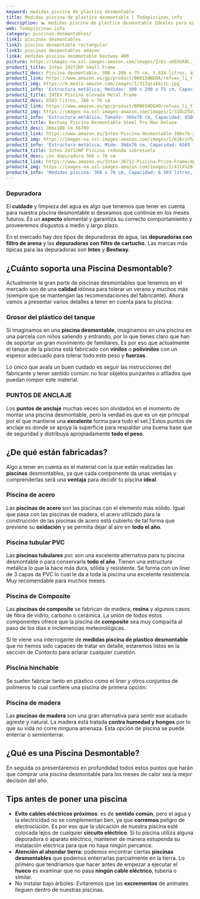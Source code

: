 ```yaml
---
keyword: medidas piscina de plastico desmontable
title: Medidas piscina de plastico desmontable | Todopiscinas.info
description: 🏊 medidas piscina de plastico desmontable Ideales para este verano 2021. Aquí puedes comprar medidas piscina de plastico desmontable y comparar con otras similares. No dejes escapar medidas piscina de plastico desmontable a un precio realmente tentador.
web: Todopiscinas.info
category: piscinas-desmontables/
link1: piscinas desmontables
link2: piscina desmontable rectangular
link3: piscinas desmontables amazon
link4: medidas piscina desmontable bestway 400
picture: https://images-na.ssl-images-amazon.com/images/I/61-uUQ3GR8L.jpg
product1_title: Intex 28272NP Small Frame
product1_desc: Piscina desmontable, 300 x 200 x 75 cm, 3.834 litros, azul
product1_link: https://www.amazon.es/gp/product/B001IWNDDA/ref=as_li_tl?ie=UTF8&camp=3638&creative=24630&creativeASIN=B001IWNDDA&linkCode=as2&tag=todopiscinas0e-21&linkId=25b9d647487c889cb6ef56ed63f50ca1
product1_img: https://m.media-amazon.com/images/I/31ZqsiEkctL.jpg
product1_info: 'Estructura metálica, Medidas: 300 x 200 x 75 cm, Capacidad: 3.834 litros, Para 6 personas (+ 6 años), Fácil montaje, Forma rectangular'
product2_title: INTEX Piscina elevada Metal Frame
product2_desc: 6503 litros, 366 x 76 cm
product2_link: https://www.amazon.es/gp/product/B0065HDQ4O/ref=as_li_tl?ie=UTF8&camp=3638&creative=24630&creativeASIN=B0065HDQ4O&linkCode=as2&tag=todopiscinas0e-21&linkId=ed2430e3ba564d3527ee103df33ed7b3
product2_img: https://images-na.ssl-images-amazon.com/images/I/31Ou2GV2SAL.jpg
product2_info: 'Estructura metálica, Tamaño: 366x76 cm, Capacidad: 6503 litros, Forma circular, De 4 a 7 personas (+6 años)'
product3_title: Bestway Piscina Desmontable Steel Pro Max Deluxe
product3_desc: 366x100 Cm 56709
product3_link: https://www.amazon.es/Intex-Piscina-desmontable-366x76-28210NP/dp/B0065HDQ4O?__mk_es_ES=%C3%85M%C3%85%C5%BD%C3%95%C3%91&crid=25UQGV9HG2INI&dchild=1&keywords=piscinas+desmontables&qid=1615854176&sprefix=piscinas+dem%2Caps%2C201&sr=8-5&linkCode=ll1&tag=todopiscinas0e-21&linkId=34f200977c6cbaab1f3f4d9ac0e64755&language=es_ES&ref_=as_li_ss_tl
product3_img: https://images-na.ssl-images-amazon.com/images/I/616riV%2BiY3L.jpg
product3_info: 'Estructura metálica, Mide: 366x76 cm, Capacidad: 6503 litros, De 4 a 7 personas mayores de 6 años, Forma circular, Tecnología Super-Tough'
product4_title: Intex 26712NP Piscina redonda sobresuelo
product4_desc: con depuradora 366 x 76 cm
product4_link: https://www.amazon.es/Intex-26712-Piscina-Prism-Frame/dp/B07FB823GL?__mk_es_ES=%C3%85M%C3%85%C5%BD%C3%95%C3%91&dchild=1&keywords=piscinas+desmontables+con+depuradora&qid=1615936418&sr=8-5&linkCode=ll1&tag=todopiscinas0e-21&linkId=d98699de7830cd471766fa1daa36de34&language=es_ES&ref_=as_li_ss_tl
product4_img: https://images-na.ssl-images-amazon.com/images/I/41lX%2B-YpibL.jpg
product4_info: 'Medidas piscina: 366 x 76 cm, Capacidad: 6.503 litros, Incluye depuradora de cartucha A, Lona resistente triple capa'
---
```




### Depuradora

El **cuidado** y limpieza del agua es algo que tenemos que tener en cuenta para nuestra piscina desmontable si deseamos que continúe en los meses futuros. Es un **aspecto** elemental y garantiza su correcto comportamiento y proveeremos disgustos a medio y largo plazo.

En el mercado hay dos tipos de depuradoras de agua, las **depuradoras con filtro de arena** y  las **depuradoras** **con filtro de cartucho.** Las marcas más típicas para las depuradoras son **Intex** y **Bestway**.

<stats-list :link1=link1 :link2=link2 :link3=link3 :link4=link4 :category=category></stats-list>


## ¿Cuánto soporta una Piscina Desmontable?

Actualmente la gran parte de piscinas desmontables que tenemos en el mercado son de una **calidad** idónea para tolerar un verano y muchos más (siempre que se mantengan las recomendaciones del fabricante). Ahora vamos a presentar varios detalles a tener en cuenta para tu piscina:


### Grosor del plástico del tanque

Si imaginamos en una **piscina desmontable**, imaginamos en una piscina en una parcela con niños saliendo y entrando, por lo que tienes claro que han de soportar un gran movimiento de familiares. Es por eso que actualmente el tanque de la piscina está fabricado con **vinilos** o **polivinilos** con un espesor adecuado para tolerar todo este peso y **fuerzas**.

Lo único que avala un	 buen cuidado es seguir las instrucciones del fabricante y tener sentido común: no tirar objetos punzantes o afilados que puedan romper este material.


### PUNTOS DE ANCLAJE

Los **puntos de anclaje** muchas veces son olvidados en el momento de montar una piscina desmontable, pero la verdad es que es un eje principal por el que mantiene una **excelente** forma para todo el set.| Estos puntos de anclaje es donde se apoya la superficie para respaldar una buena base que de seguridad y distribuya apropiadamente **todo el peso**.

<external-banner></external-banner>


<brand-panel :title=product1_title :desc=product1_desc :img=product1_img :link=product1_link></brand-panel>


## ¿De qué  están fabricadas?

Algo a tener en cuenta es el material con la que están realizadas las **piscinas** desmontables, ya que cada componente da unas ventajas y comprenderlas  será una **ventaja** para decidir tu piscina **ideal**.


### Piscina de acero

Las **piscinas de acero** son las piscinas con el elemento más sólido. Igual que pasa con las piscinas de madera, el acero utilizado para la construcción de las piscinas de acero está cubierto de tal forma que previene su **oxidación** y se permita dejar al aire en **todo el año**.


### Piscina tubular PVC

Las **piscinas tubulares** pvc son una excelente alternativa para tu piscina desmontable o para conservarla **todo el año**. Tienen una estructura metálica lo que la hace más dura, sólida y resistente. Se forma con un liner de 3 capas de PVC lo cual le da a toda la piscina una excelente resistencia. Muy recomendable para muchos meses.


### Piscina de Composite

Las **piscinas de composite** se fabrican de madera, **resina** y algunos casos de fibra de vidrio, carbono o cerámica. La unión de todos estos componentes ofrece que la piscina de **composite** sea muy compacta al paso de los días e inclemencias meteorológicas.

Si te viene una interrogante de **medidas piscina de plastico desmontable** que no hemos sido capaces de tratar en detalle, estaremos listos en la sección de _Contacto_ para aclarar cualquier cuestión.


### Piscina hinchable

 Se suelen fabricar tanto en plástico como el liner y otros conjuntos de polímeros lo cual confiere una piscina de primera opción.


### Piscina de madera

Las **piscinas de madera** son una gran alternativa para sentir ese acabado agreste y natural. La madera está tratada **contra humedad y hongos** por lo que su vida no corre ninguna amenaza. Esta opción de piscina se puede enterrar o semienterrar.
## ¿Qué es una Piscina Desmontable?



En seguida os presentaremos en profundidad todos estos puntos que harán que comprar una piscina desmontable para los meses de calor sea la mejor decisión del año.


## Tips antes de poner una piscina



*   **Evite cables eléctricos próximos**: es de **sentido común**, pero el agua y la electricidad no se complementan ben, ya que **corremos** peligro de electrocución. Es por eso que la ubicación de nuestra piscina esté colocada lejos de cualquier **circuito eléctrico**. Si tu piscina utiliza alguna depuradora o aparato eléctrico, mantener de manera estupenda su instalación eléctrica para que no haya ningún percance.
*   **Atención al ahondar tierra:** podemos encontrar ciertas **piscinas desmontables** que podemos enterrarlas parcialmente en la tierra. Lo primero  que tendríamos que hacer antes de empezar a ejecutar el **hueco** es examinar que no pasa **ningún cable eléctrico**, tubería o similar.
*   No instalar bajo árboles: Evitaremos que las **excrementos** de animales lleguen dentro de nuestras piscinas.
